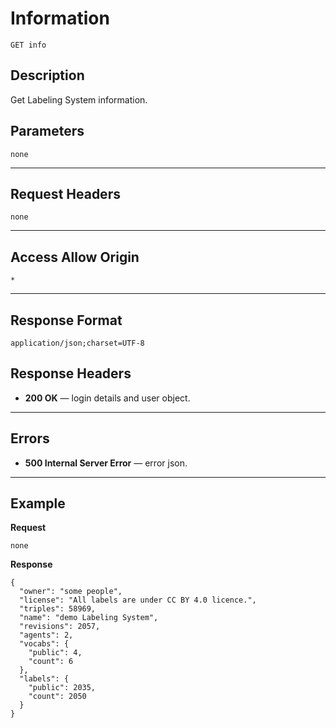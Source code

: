 # Information

    GET info

## Description

Get Labeling System information.

## Parameters

    none

***

## Request Headers

    none

***

## Access Allow Origin

    *

***

## Response Format

    application/json;charset=UTF-8

## Response Headers

- **200 OK** — login details and user object.

***

## Errors

- **500 Internal Server Error** — error json.

***

## Example
**Request**

    none

**Response**

    {
      "owner": "some people",
      "license": "All labels are under CC BY 4.0 licence.",
      "triples": 58969,
      "name": "demo Labeling System",
      "revisions": 2057,
      "agents": 2,
      "vocabs": {
        "public": 4,
        "count": 6
      },
      "labels": {
        "public": 2035,
        "count": 2050
      }
    }
